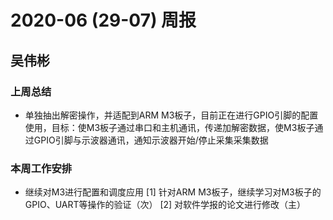 # 2020-06 (29-07) 周报

## 吴伟彬
### 上周总结
* 单独抽出解密操作，并适配到ARM M3板子，目前正在进行GPIO引脚的配置使用，目标：使M3板子通过串口和主机通讯，传递加解密数据，使M3板子通过GPIO引脚与示波器通讯，通知示波器开始/停止采集采集数据

### 本周工作安排
* 继续对M3进行配置和调度应用
[1] 针对ARM M3板子，继续学习对M3板子的GPIO、UART等操作的验证（次）
[2] 对软件学报的论文进行修改（主）

